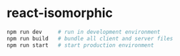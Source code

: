 # react-isomorphic

``` bash
npm run dev     # run in development environment
npm run build   # bundle all client and server files
npm run start   # start production environment
```
